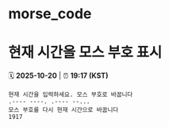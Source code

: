 # morse_code
# 현재 시간을 모스 부호 표시
<!-- MORSE_TIME_START -->
🗓️ **2025-10-20** | ⏰ **19:17 (KST)**

```
현재 시간을 입력하세요. 모스 부호로 바꿉니다
.---- ----. .---- --...
모스 부호를 다시 현재 시간으로 바꿉니다
1917
```
<!-- MORSE_TIME_END -->

